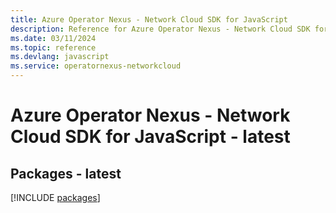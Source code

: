 ```yaml
---
title: Azure Operator Nexus - Network Cloud SDK for JavaScript
description: Reference for Azure Operator Nexus - Network Cloud SDK for JavaScript
ms.date: 03/11/2024
ms.topic: reference
ms.devlang: javascript
ms.service: operatornexus-networkcloud
---
```

# Azure Operator Nexus - Network Cloud SDK for JavaScript - latest
## Packages - latest
[!INCLUDE [packages](operator-nexus---network-cloud-index.md)]